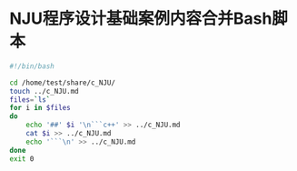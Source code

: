 # NJU程序设计基础案例内容合并Bash脚本
```bash
#!/bin/bash

cd /home/test/share/c_NJU/
touch ../c_NJU.md
files=`ls`
for i in $files
do
	echo '##' $i '\n```c++' >> ../c_NJU.md
	cat $i >> ../c_NJU.md
	echo '```\n' >> ../c_NJU.md
done
exit 0
```
